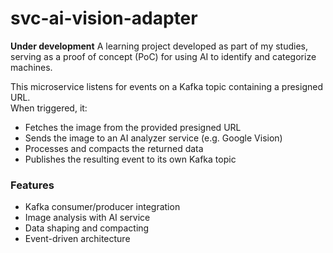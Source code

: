 # svc-ai-vision-adapter

**Under development**
A learning project developed as part of my studies, serving as a proof of concept (PoC) for using AI to identify and categorize machines.  

This microservice listens for events on a Kafka topic containing a presigned URL.  
When triggered, it:  

- Fetches the image from the provided presigned URL  
- Sends the image to an AI analyzer service (e.g. Google Vision)  
- Processes and compacts the returned data  
- Publishes the resulting event to its own Kafka topic  

### Features
- Kafka consumer/producer integration  
- Image analysis with AI service  
- Data shaping and compacting  
- Event-driven architecture  
